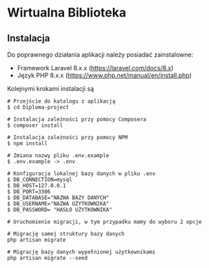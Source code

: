 # Wirtualna Biblioteka

## Instalacja

Do poprawnego działania aplikacji należy posiadać zainstalowne:

-   Framework Laravel 8.x.x (https://laravel.com/docs/8.x)
-   Język PHP 8.x.x (https://www.php.net/manual/en/install.php)

Kolejnymi krokami instalacji są

```
# Przejście do katalogu z aplikacją
$ cd Diploma-project

# Instalacja zależności przy pomocy Composera
$ composer install

# Instalacja zależności przy pomocy NPM
$ npm install

# Zmiana nazwy pliku .env.example
$ .env.example -> .env

# Konfiguracja lokalnej bazy danych w pliku .env
$ DB_CONNECTION=mysql
$ DB_HOST=127.0.0.1
$ DB_PORT=3306
$ DB_DATABASE="NAZWA BAZY DANYCH"
$ DB_USERNAME="NAZWA UŻYTKOWNIKA"
$ DB_PASSWORD= "HASŁO UŻYTKOWNIKA"

# Uruchomienie migracji, w tym przypadku mamy do wyboru 2 opcje

# Migrację samej struktury bazy danych
php artisan migrate

# Migrację bazy danych wypełnionej użytkownikami
php artisan migrate --seed
```
